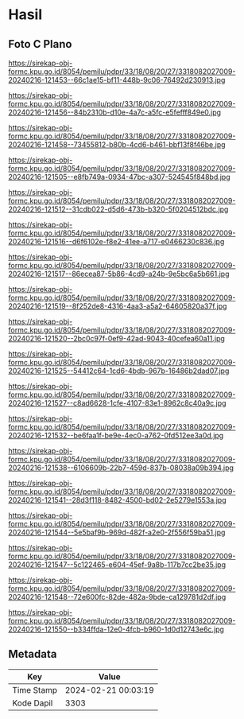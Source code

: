 # Hasil

## Foto C Plano

https://sirekap-obj-formc.kpu.go.id/8054/pemilu/pdpr/33/18/08/20/27/3318082027009-20240216-121453--66c1ae15-bf11-448b-9c06-76492d230913.jpg

https://sirekap-obj-formc.kpu.go.id/8054/pemilu/pdpr/33/18/08/20/27/3318082027009-20240216-121456--84b2310b-d10e-4a7c-a5fc-e5fefff849e0.jpg

https://sirekap-obj-formc.kpu.go.id/8054/pemilu/pdpr/33/18/08/20/27/3318082027009-20240216-121458--73455812-b80b-4cd6-b461-bbf13f8f46be.jpg

https://sirekap-obj-formc.kpu.go.id/8054/pemilu/pdpr/33/18/08/20/27/3318082027009-20240216-121505--e8fb749a-0934-47bc-a307-524545f848bd.jpg

https://sirekap-obj-formc.kpu.go.id/8054/pemilu/pdpr/33/18/08/20/27/3318082027009-20240216-121512--31cdb022-d5d6-473b-b320-5f0204512bdc.jpg

https://sirekap-obj-formc.kpu.go.id/8054/pemilu/pdpr/33/18/08/20/27/3318082027009-20240216-121516--d6f6102e-f8e2-41ee-a717-e0466230c836.jpg

https://sirekap-obj-formc.kpu.go.id/8054/pemilu/pdpr/33/18/08/20/27/3318082027009-20240216-121517--86ecea87-5b86-4cd9-a24b-9e5bc6a5b661.jpg

https://sirekap-obj-formc.kpu.go.id/8054/pemilu/pdpr/33/18/08/20/27/3318082027009-20240216-121519--8f252de8-4316-4aa3-a5a2-64605820a37f.jpg

https://sirekap-obj-formc.kpu.go.id/8054/pemilu/pdpr/33/18/08/20/27/3318082027009-20240216-121520--2bc0c97f-0ef9-42ad-9043-40cefea60a11.jpg

https://sirekap-obj-formc.kpu.go.id/8054/pemilu/pdpr/33/18/08/20/27/3318082027009-20240216-121525--54412c64-1cd6-4bdb-967b-16486b2dad07.jpg

https://sirekap-obj-formc.kpu.go.id/8054/pemilu/pdpr/33/18/08/20/27/3318082027009-20240216-121527--c8ad6628-1cfe-4107-83e1-8962c8c40a9c.jpg

https://sirekap-obj-formc.kpu.go.id/8054/pemilu/pdpr/33/18/08/20/27/3318082027009-20240216-121532--be6faa1f-be9e-4ec0-a762-0fd512ee3a0d.jpg

https://sirekap-obj-formc.kpu.go.id/8054/pemilu/pdpr/33/18/08/20/27/3318082027009-20240216-121538--6106609b-22b7-459d-837b-08038a09b394.jpg

https://sirekap-obj-formc.kpu.go.id/8054/pemilu/pdpr/33/18/08/20/27/3318082027009-20240216-121541--28d3f118-8482-4500-bd02-2e5279e1553a.jpg

https://sirekap-obj-formc.kpu.go.id/8054/pemilu/pdpr/33/18/08/20/27/3318082027009-20240216-121544--5e5baf9b-969d-482f-a2e0-2f556f59ba51.jpg

https://sirekap-obj-formc.kpu.go.id/8054/pemilu/pdpr/33/18/08/20/27/3318082027009-20240216-121547--5c122465-e604-45ef-9a8b-117b7cc2be35.jpg

https://sirekap-obj-formc.kpu.go.id/8054/pemilu/pdpr/33/18/08/20/27/3318082027009-20240216-121548--72e600fc-82de-482a-9bde-ca129781d2df.jpg

https://sirekap-obj-formc.kpu.go.id/8054/pemilu/pdpr/33/18/08/20/27/3318082027009-20240216-121550--b334ffda-12e0-4fcb-b960-1d0d12743e6c.jpg


## Metadata

| Key        | Value               |
| ---------- | ------------------- |
| Time Stamp | 2024-02-21 00:03:19 |
| Kode Dapil | 3303                |



